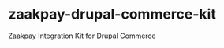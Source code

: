 zaakpay-drupal-commerce-kit
===========================

Zaakpay Integration Kit for Drupal Commerce
